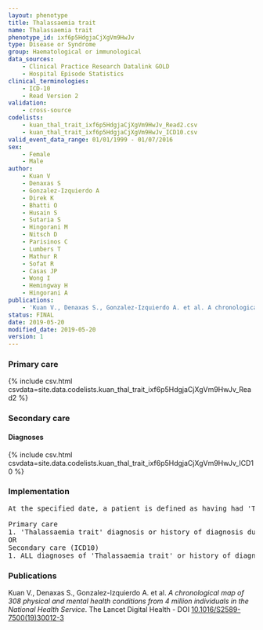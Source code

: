 ```yaml
---
layout: phenotype
title: Thalassaemia trait
name: Thalassaemia trait
phenotype_id: ixf6p5HdgjaCjXgVm9HwJv 
type: Disease or Syndrome
group: Haematological or immunological
data_sources: 
    - Clinical Practice Research Datalink GOLD
    - Hospital Episode Statistics
clinical_terminologies: 
    - ICD-10
    - Read Version 2
validation: 
    - cross-source
codelists: 
    - kuan_thal_trait_ixf6p5HdgjaCjXgVm9HwJv_Read2.csv
    - kuan_thal_trait_ixf6p5HdgjaCjXgVm9HwJv_ICD10.csv
valid_event_data_range: 01/01/1999 - 01/07/2016
sex: 
    - Female
    - Male
author: 
    - Kuan V
    - Denaxas S
    - Gonzalez-Izquierdo A
    - Direk K
    - Bhatti O
    - Husain S
    - Sutaria S
    - Hingorani M
    - Nitsch D
    - Parisinos C
    - Lumbers T
    - Mathur R
    - Sofat R
    - Casas JP
    - Wong I
    - Hemingway H
    - Hingorani A
publications: 
    - 'Kuan V., Denaxas S., Gonzalez-Izquierdo A. et al. A chronological map of 308 physical and mental health conditions from 4 million individuals in the National Health Service. The Lancet Digital Health - DOI: 10.1016/S2589-7500(19)30012-3' 
status: FINAL
date: 2019-05-20
modified_date: 2019-05-20
version: 1
---
```

### Primary care 
{% include csv.html csvdata=site.data.codelists.kuan_thal_trait_ixf6p5HdgjaCjXgVm9HwJv_Read2 %}
### Secondary care 
#### Diagnoses 
{% include csv.html csvdata=site.data.codelists.kuan_thal_trait_ixf6p5HdgjaCjXgVm9HwJv_ICD10 %}
### Implementation 
<pre>At the specified date, a patient is defined as having had 'Thalassaemia trait' IF they meet the criteria for any of the following on or before the specified date. The earliest date on which the individual meets any of the following criteria on or before the specified date is defined as the first event date:

Primary care
1. 'Thalassaemia trait' diagnosis or history of diagnosis during a consultation 
OR
Secondary care (ICD10)
1. ALL diagnoses of 'Thalassaemia trait' or history of diagnosis during a hospitalization</pre> 
 
### Publications 
Kuan V., Denaxas S., Gonzalez-Izquierdo A. et al. _A chronological map of 308 physical and mental health conditions from 4 million individuals in the National Health Service_. The Lancet Digital Health - DOI <a href='https://www.thelancet.com/journals/landig/article/PIIS2589-7500(19)30012-3/fulltext'>10.1016/S2589-7500(19)30012-3</a>